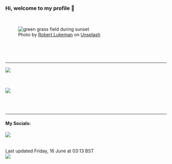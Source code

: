 <h3>Hi, welcome to my profile 👋</h3>

<br />
<figure>
  <img
    src="https://images.unsplash.com/photo-1472214103451-9374bd1c798e?crop=entropy&cs=tinysrgb&fit=max&fm=jpg&ixid=M3wyNzQ3MDB8MHwxfHJhbmRvbXx8fHx8fHx8fDE2ODY4Nzc5NDh8&ixlib=rb-4.0.3&q=80&w=1080&auto=format"
    alt="green grass field during sunset" 
  />
  <figcaption>Photo by <a
    href="https://unsplash.com/@robertlukeman?utm_source=Profile%20readme&utm_medium=referral">Robert Lukeman</a> on <a
    href="https://unsplash.com/?utm_source=Profile%20readme&utm_medium=referral">Unsplash</a></figcaption>
</figure>




  <br /><br /><br />

<hr />
<img
  src="https://github-readme-stats.vercel.app/api?username=shanelucy&show_icons=true&theme=calm"
/>
<br /><br /><br />

<img 
  src="https://github-readme-stats.vercel.app/api/top-langs/?username=shanelucy&theme=calm"
/>
<br /><br /><br /><br />
<hr />
<h4>My Socials:</h4>
<a href="https://uk.linkedin.com/in/shane-lucy-4735b616a">
  <img
    src="https://img.shields.io/badge/linkedin%20-%230077B5.svg?&style=for-the-badge&logo=linkedin&logoColor=white"
  />
</a>
<br /><br /><br />
Last updated Friday, 16 June at 03:13 BST
<br />
<img
  src="https://github.com/ShaneLucy/ShaneLucy/workflows/README%20build/badge.svg"
/>
